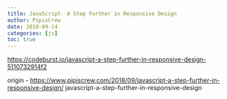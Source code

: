 ```yaml
---
title: JavaScript- A Step Further in Responsive Design
author: PipisCrew
date: 2018-09-14
categories: [js]
toc: true
---
```


https://codeburst.io/javascript-a-step-further-in-responsive-design-5110732914f2

origin - https://www.pipiscrew.com/2018/09/javascript-a-step-further-in-responsive-design/ javascript-a-step-further-in-responsive-design